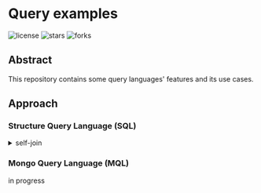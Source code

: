 # Query examples

![license](https://img.shields.io/github/license/nitsvutt/query-examples)
![stars](https://img.shields.io/github/stars/nitsvutt/query-examples)
![forks](https://img.shields.io/github/forks/nitsvutt/query-examples)

## Abstract

This repository contains some query languages' features and its use cases.

## Approach

### Structure Query Language (SQL)

<details><summary>self-join</summary>
    <p>
        <a href="https://github.com/nitsvutt/query-examples/blob/main/sql/self-join/consecutive_days.sql">Consecutive days</a>
    </p>
</details>

### Mongo Query Language (MQL)

in progress
